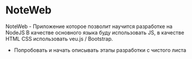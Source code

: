 # NoteWeb
NoteWeb - Приложение которое позволит научится разработке на NodeJS
В качестве основного языка буду использовать JS, в качестве HTML CSS использовать  veu.js / Bootstrap.

* Попробовать и начать описывать этапы разработки с чистого листа
